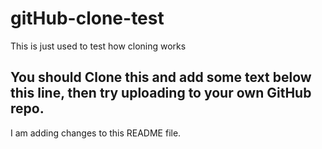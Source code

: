 # gitHub-clone-test
This is just used to test how cloning works

## You should Clone this and add some text below this line, then try uploading to your own GitHub repo.

I am adding changes to this README file.